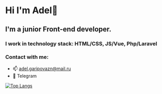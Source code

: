 # Hi I'm Adel👋
## I'm a junior Front-end developer.
### I work in technology stack: HTML/CSS, JS/Vue, Php/Laravel
### Contact with me:
- 📫 adel.garipovazn@mail.ru
- 💬 Telegram

[![Top Langs](https://github-readme-stats.vercel.app/api/top-langs/?username=CiKaDa)](https://github.com/anuraghazra/github-readme-stats)
